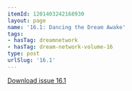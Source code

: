 ```yaml
---
itemId: 1201403242168930
layout: page
name: '16.1: Dancing the Dream Awake'
tags:
- hasTag: dreamnetwork
- hasTag: dream-network-volume-16
type: post
urlSlug: '16.1'
---
```

<a href="files/pdfs/Volume_16/16.1-Dream-Network-Vol-16-No-1.pdf" download="">Download issue 16.1</a>